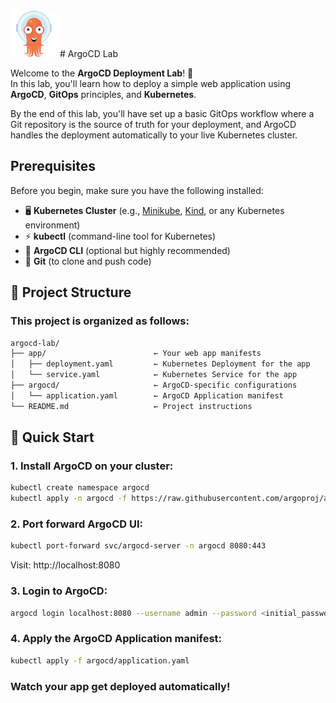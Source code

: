 
<img src="../../resources/images/logos/logos_argocd.svg" width="75" height="75" alt="ArgoCD Logo" />
# ArgoCD Lab

Welcome to the **ArgoCD  Deployment Lab**! 🚀  
In this lab, you'll learn how to deploy a simple web application using **ArgoCD**, **GitOps** principles, and **Kubernetes**. 

By the end of this lab, you'll have set up a basic GitOps workflow where a Git repository is the source of truth for your deployment, and ArgoCD handles the deployment automatically to your live Kubernetes cluster.

## Prerequisites

Before you begin, make sure you have the following installed:

- 🖥️ **Kubernetes Cluster** (e.g., [Minikube](https://minikube.sigs.k8s.io/), [Kind](https://kind.sigs.k8s.io/), or any Kubernetes environment)
- ⚡ **kubectl** (command-line tool for Kubernetes)
- 🎯 **ArgoCD CLI** (optional but highly recommended)
- 🔡 **Git** (to clone and push code)

## 📁 Project Structure

### This project is organized as follows:

```bash
argocd-lab/
├── app/                        ← Your web app manifests
│   ├── deployment.yaml         ← Kubernetes Deployment for the app
│   └── service.yaml            ← Kubernetes Service for the app
├── argocd/                     ← ArgoCD-specific configurations
│   └── application.yaml        ← ArgoCD Application manifest
└── README.md                   ← Project instructions       
```



## 🚀 Quick Start
### 1. Install ArgoCD on your cluster:

```bash
kubectl create namespace argocd
kubectl apply -n argocd -f https://raw.githubusercontent.com/argoproj/argo-cd/stable/manifests/install.yaml
```

### 2. Port forward ArgoCD UI:
```bash
kubectl port-forward svc/argocd-server -n argocd 8080:443
```

Visit: http://localhost:8080

### 3. Login to ArgoCD:
```bash
argocd login localhost:8080 --username admin --password <initial_password>
```
### 4. Apply the ArgoCD Application manifest:
```bash
kubectl apply -f argocd/application.yaml
```

### Watch your app get deployed automatically!